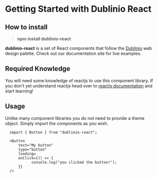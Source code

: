 # Getting Started with Dublinio React

## How to install

> **npm install dublinio-react**

**dublinio-react** is a set of React components that follow the [Dublinio](https://dublinio.com/) web design palette.
Check out our documentation site for live examples.

## Required Knowledge

You will need some knowledge of reactjs to use this component library. If you don't yet understand reactjs head
over to [reactjs documentation](https://reactjs.org/) and start learning!

## Usage

Unlike many component libraries you do not need to provide a theme object. Simply import the components as you wish.

```
  import { Button } from "dublinio-react";

  <Button
      text="My button"
      type="button"
      loading=
      onClick={() => {
            console.log("you clicked the button!");
      }}
  />
```
